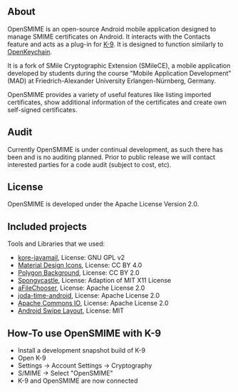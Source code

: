 About
--------------------------------
OpenSMIME is an open-source Android mobile application designed to manage SMIME certificates on Android. It interacts with the Contacts feature and acts as a plug-in for [K-9](https://github.com/k9mail/k-9). It is designed to function similarly to [OpenKeychain](https://github.com/open-keychain/open-keychain).

It is a fork of SMile Cryptographic Extension (SMileCE), a mobile application developed by students during the course "Mobile Application Development" (MAD) at Friedrich-Alexander University Erlangen-Nürnberg, Germany.

OpenSMIME provides a variety of useful features like listing imported certificates, show additional information of the certificates and create own self-signed certificates.

Audit
--------------------------------
Currently OpenSMIME is under continual development, as such there has been and is no auditing planned. Prior to public release we will contact interested parties for a code audit (subject to cost, etc).


License
--------------------------------
OpenSMIME is developed under the Apache License Version 2.0.

Included projects
--------------------------------
Tools and Libraries that we used:

- [kore-javamail](https://github.com/konradrenner/kore-javamail), License: GNU GPL v2
- [Material Design Icons](https://www.google.com/design/icons/), License: CC BY 4.0
- [Polygon Background](http://blog.spoongraphics.co.uk), License: CC BY 2.0
- [Spongycastle](https://github.com/FAU-Inf2/spongycastle), License: Adaption of MIT X11 License
- [aFileChooser](https://github.com/iPaulPro/aFileChooser), License: Apache License 2.0
- [joda-time-android](https://github.com/dlew/joda-time-android), License: Apache License 2.0
- [Apache Commons IO](https://commons.apache.org/proper/commons-io/), License: Apache License 2.0
- [Android Swipe Layout](https://github.com/daimajia/AndroidSwipeLayout), License: MIT 

How-To use OpenSMIME with K-9
--------------------------------
- Install a development snapshot build of K-9
- Open K-9
- Settings → Account Settings → Cryptography
- S/MIME → Select "OpenSMIME"
- K-9 and OpenSMIME are now connected
